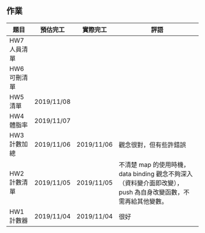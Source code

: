 ## 作業

|題目|預估完工|實際完工|評語|
|---|---|---|---|
|HW7人員清單|   |   |   |
|HW6可刪清單|   |   |   |
|HW5清單|2019/11/08|   |   |
|HW4體脂率|2019/11/07|   |   |
|HW3計數加總|2019/11/06|2019/11/06|觀念很對，但有些許錯誤|
|HW2計數清單|2019/11/05|2019/11/05|不清楚 map 的使用時機，data binding 觀念不夠深入（資料變介面即改變），push 為自身改變函數，不需再給其他變數。|
|HW1計數器|2019/11/04|2019/11/04|很好|
